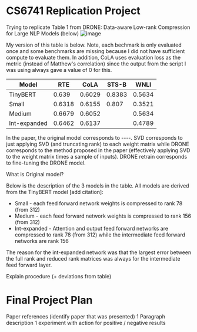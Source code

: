 # CS6741 Replication Project
Trying to replicate Table 1 from DRONE: Data-aware Low-rank Compression for Large NLP Models (below)
![image](https://github.com/alyfjanmohamed/CS6741_replication/assets/51303841/5e7dbfd4-e368-403c-a45f-a79144efcdef)

My version of this table is below. Note, each bechmark is only evaluated once and some benchmarks are missing because I did not have sufficient compute to evaluate them. In addition, CoLA uses evaluation loss as the metric (instead of Matthew's correlation) since the output from the script I was using always gave a value of 0 for this.

| Model    | RTE | CoLA | STS-B|  WNLI |
| -------- | ------- | ------- | ------- | ------- |
| TinyBERT  |  0.639   |  0.6029   |   0.8383  | 0.5634 |
| Small |   0.6318   |  0.6155   |   0.807  |   0.3521  |
| Medium    |  0.6679   |   0.6052  |     |  0.5634   |
| Int-expanded |  0.6462   |  0.6137   |     |   0.4789  |

In the paper, the original model corresponds to ----. SVD corresponds to just applying SVD (and truncating rank) to each weight matrix while DRONE corresponds to the method proposed in the paper (effectively applying SVD to the weight matrix times a sample of inputs). DRONE retrain corresponds to fine-tuning the DRONE model.

What is Original model?

Below is the description of the 3 models in the table. All models are derived from the TinyBERT model [add citation]:
* Small - each feed forward network weights is compressed to rank 78 (from 312)
* Medium - each feed forward network weights is compressed to rank 156 (from 312)
* Int-expanded - Attention and output feed forward networks are compressed to rank 78 (from 312) while the intermediate feed forward networks are rank 156

The reason for the int-expanded network was that the largest error between the full rank and reduced rank matrices was always for the intermediate feed forward layer.

Explain procedure (+ deviations from table)

# Final Project Plan
Paper references (identify paper that was presented)
1 Paragraph description
1 experiment with action for positive / negative results
